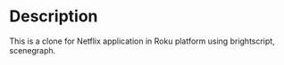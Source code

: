 # Description

This is a clone for Netflix application in Roku platform using brightscript, scenegraph.